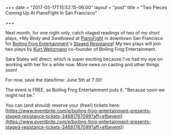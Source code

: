 +++
date = "2017-05-17T15:52:15-06:00"
layout = "post"
title = "Two Pieces Coming Up At PianoFight In San Francisco"

+++

Next month, for one night only, catch staged readings of two of my short plays, *My *Body* and *Swallowed* at [PianoFight](http://www.pianofight.com/) in downtown San Francisco for [Boiling Frog Entertainment](http://www.boilingfrogentertainment.com/)'s [Staged Resistance](https://www.facebook.com/events/1422737501123785/)! My two plays will join two plays by [Kurt Weitzmann](http://www.boilingfrogentertainment.com/about) co-founder of Boiling Frog Entertainment. 

Sara Staley will direct, which is super exciting because I've had my eye on working with her for a while now. More news on casting and other things soon!

For now, save the date/time: June 5th at 7:30!

The event is FREE, as Boiling Frog Entertainment puts it, "Because soon we might not be."

You can (and should) reserve your (free!) tickets here: [https://www.eventbrite.com/e/boiling-frog-entertainment-presents-staged-resistance-tickets-34681767099?aff=efbevent](https://www.eventbrite.com/e/boiling-frog-entertainment-presents-staged-resistance-tickets-34681767099?aff=efbevent)!


